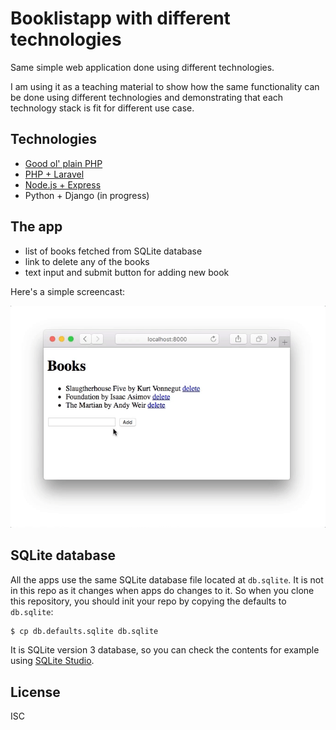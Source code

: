 # Booklistapp with different technologies

Same simple web application done using different technologies.

I am using it as a teaching material to show how the same functionality can be
done using different technologies and demonstrating that each technology stack
is fit for different use case.

## Technologies

* [Good ol' plain PHP](php-plain)
* [PHP + Laravel](php-laravel)
* [Node.js + Express](nodejs-express)
* Python + Django (in progress)

## The app

* list of books fetched from SQLite database
* link to delete any of the books
* text input and submit button for adding new book

Here's a simple screencast:

![Booklistapp demo](booklistapp.gif)

## SQLite database

All the apps use the same SQLite database file located at `db.sqlite`. It is
not in this repo as it changes when apps do changes to it. So when you clone
this repository, you should init your repo by copying the defaults to
`db.sqlite`:

```bash
$ cp db.defaults.sqlite db.sqlite
```

It is SQLite version 3 database, so you can check the contents for example using
[SQLite Studio](https://sqlitestudio.pl/).

## License

ISC
